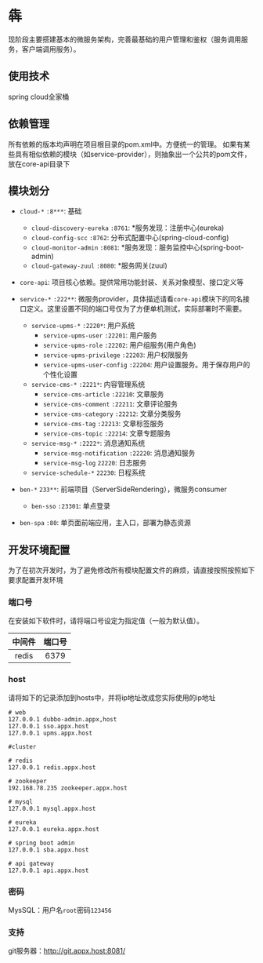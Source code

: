# 犇

现阶段主要搭建基本的微服务架构，完善最基础的用户管理和鉴权（服务调用服务，客户端调用服务）。


## 使用技术
spring cloud全家桶


## 依赖管理
所有依赖的版本均声明在项目根目录的pom.xml中。方便统一的管理。
如果有某些具有相似依赖的模块（如service-provider），则抽象出一个公共的pom文件，放在core-api目录下

## 模块划分

- `cloud-*` `:8***`: 基础
    - `cloud-discovery-eureka` `:8761`: *服务发现：注册中心(eureka)
    - `cloud-config-scc` `:8762`: 分布式配置中心(spring-cloud-config)
    - `cloud-monitor-admin` `:8081`: *服务发现：服务监控中心(spring-boot-admin)
    - `cloud-gateway-zuul` `:8080`: *服务网关(zuul)
- `core-api`: 项目核心依赖。提供常用功能封装、关系对象模型、接口定义等  
- `service-*` `:222**`: 微服务provider，具体描述请看`core-api`模块下的同名接口定义。这里设置不同的端口号仅为了方便单机测试，实际部署时不需要。
    - `service-upms-*` `:2220*`: 用户系统
        - `service-upms-user` `:22201`: 用户服务
        - `service-upms-role` `:22202`: 用户组服务(用户角色)
        - `service-upms-privilege` `:22203`: 用户权限服务
        - `service-upms-user-config` `:22204`: 用户设置服务。用于保存用户的个性化设置
    - `service-cms-*` `:2221*`: 内容管理系统
        - `service-cms-article` `:22210`: 文章服务
        - `service-cms-comment` `:22211`: 文章评论服务
        - `service-cms-category` `:22212`: 文章分类服务
        - `service-cms-tag` `:22213`: 文章标签服务
        - `service-cms-topic` `:22214`: 文章专题服务
    - `service-msg-*` `:2222*`: 消息通知系统
        - `service-msg-notification` `:22220`: 消息通知服务
        - `service-msg-log` `22220`: 日志服务
    - `service-schedule-*` `22230`: 日程系统
    
- `ben-*` `233**`: 前端项目（ServerSideRendering），微服务consumer
    - `ben-sso` `:23301`: 单点登录
- `ben-spa` `:80`: 单页面前端应用，主入口，部署为静态资源

## 开发环境配置
为了在初次开发时，为了避免修改所有模块配置文件的麻烦，请直接按照按照如下要求配置开发环境
### 端口号
在安装如下软件时，请将端口号设定为指定值（一般为默认值）。  

|中间件|端口号|
|:---:|:---:|
|redis|6379|


### host
请将如下的记录添加到hosts中，并将ip地址改成您实际使用的ip地址
```hosts
# web
127.0.0.1 dubbo-admin.appx,host
127.0.0.1 sso.appx.host
127.0.0.1 upms.appx.host

#cluster

# redis
127.0.0.1 redis.appx.host

# zookeeper
192.168.78.235 zookeeper.appx.host

# mysql 
127.0.0.1 mysql.appx.host

# eureka 
127.0.0.1 eureka.appx.host

# spring boot admin
127.0.0.1 sba.appx.host

# api gateway
127.0.0.1 api.appx.host
```


### 密码
MysSQL：用户名`root`密码`123456`

### 支持
git服务器：http://git.appx.host:8081/